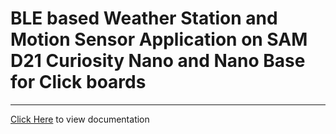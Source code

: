 # BLE based Weather Station and Motion Sensor Application on SAM D21 Curiosity Nano and Nano Base for Click boards

-----

[Click Here](https://onlinedocs.microchip.com/v2/keyword-lookup?keyword=SAM_D21_CNANO_BLE_WEATHER_STATION&redirect=true) to view documentation